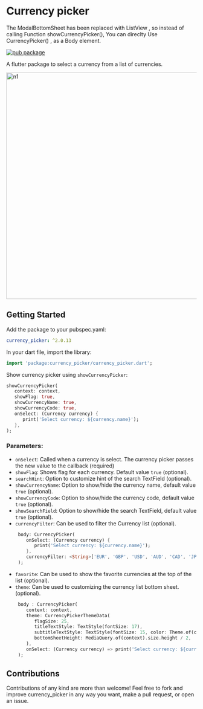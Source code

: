 # Currency picker
The ModalBottomSheet has been replaced with ListView , so instead of calling Function showCurrencyPicker(), You can direclty Use CurrencyPicker() , as a Body element.


[![pub package](https://img.shields.io/pub/v/currency_picker.svg)](https://pub.dev/packages/currency_picker)

A flutter package to select a currency from a list of currencies. 

<img height="600" alt="n1" src="https://raw.githubusercontent.com/Daniel-Ioannou/flutter_currency_picker/master/assets/ReadMe%20Screenshot.png">

## Getting Started

 Add the package to your pubspec.yaml:

 ```yaml
 currency_picker: ^2.0.13
 ```
 
 In your dart file, import the library:

 ```Dart
 import 'package:currency_picker/currency_picker.dart';
 ``` 
  Show currency picker using `showCurrencyPicker`:
```Dart
showCurrencyPicker(
   context: context,
   showFlag: true,
   showCurrencyName: true,
   showCurrencyCode: true,
   onSelect: (Currency currency) {
      print('Select currency: ${currency.name}');
   },
);
```

### Parameters:
* `onSelect`: Called when a currency is select. The currency picker passes the new value to the callback (required)
* `showFlag`: Shows flag for each currency. Default value `true` (optional). 
* `searchHint`: Option to customize hint of the search TextField (optional).
* `showCurrencyName`: Option to show/hide the currency name, default value `true` (optional).
* `showCurrencyCode`: Option to show/hide the currency code, default value `true` (optional).
* `showSearchField`: Option to show/hide the search TextField, default value `true` (optional).
* `currencyFilter`: Can be used to filter the Currency list (optional).
  ```Dart
   body: CurrencyPicker(
      onSelect: (Currency currency) {
         print('Select currency: ${currency.name}');
      },
      currencyFilter: <String>['EUR', 'GBP', 'USD', 'AUD', 'CAD', 'JPY', 'HKD', 'CHF', 'SEK', 'ILS'],
   );
  ``` 
* `favorite`: Can be used to show the favorite currencies at the top of the list (optional).
* `theme`: Can be used to customizing the currency list bottom sheet. (optional).
  ```Dart
   body : CurrencyPicker(
      context: context,
      theme: CurrencyPickerThemeData(
         flagSize: 25,
         titleTextStyle: TextStyle(fontSize: 17),
         subtitleTextStyle: TextStyle(fontSize: 15, color: Theme.of(context).hintColor),
         bottomSheetHeight: MediaQuery.of(context).size.height / 2,
      ),
      onSelect: (Currency currency) => print('Select currency: ${currency.name}'),
   );
  ``` 
## Contributions
Contributions of any kind are more than welcome! Feel free to fork and improve currency_picker in any way you want, make a pull request, or open an issue.
